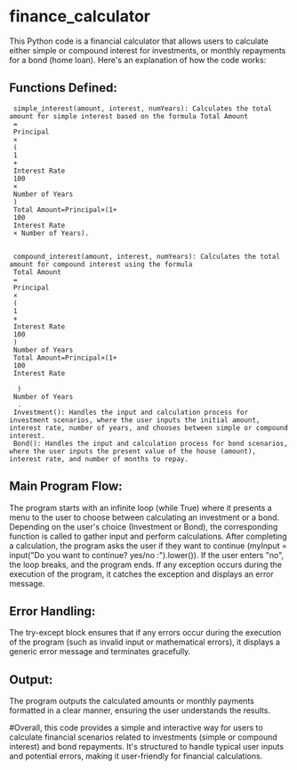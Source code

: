 # finance_calculator
This Python code is a financial calculator that allows users to calculate either simple or compound interest for investments, or monthly repayments for a bond (home loan). Here's an explanation of how the code works:

## Functions Defined:

     simple_interest(amount, interest, numYears): Calculates the total amount for simple interest based on the formula Total Amount
     =
     Principal
     ×
     (
     1
     +
     Interest Rate
     100
     ×
     Number of Years
     )
     Total Amount=Principal×(1+ 
     100
     Interest Rate
     × Number of Years).
     
     
     compound_interest(amount, interest, numYears): Calculates the total amount for compound interest using the formula 
     Total Amount
     =
     Principal
     ×
     (
     1
     +
     Interest Rate
     100
     )
     Number of Years
     Total Amount=Principal×(1+ 
     100
     Interest Rate
     ​
      ) 
     Number of Years
      .
     Investment(): Handles the input and calculation process for investment scenarios, where the user inputs the initial amount, interest rate, number of years, and chooses between simple or compound interest.
     Bond(): Handles the input and calculation process for bond scenarios, where the user inputs the present value of the house (amount), interest rate, and number of months to repay.

## Main Program Flow:

The program starts with an infinite loop (while True) where it presents a menu to the user to choose between calculating an investment or a bond.
Depending on the user's choice (Investment or Bond), the corresponding function is called to gather input and perform calculations.
After completing a calculation, the program asks the user if they want to continue (myInput = input("Do you want to continue? yes/no :").lower()). If the user enters "no", the loop breaks, and the program ends.
If any exception occurs during the execution of the program, it catches the exception and displays an error message.

## Error Handling:

The try-except block ensures that if any errors occur during the execution of the program (such as invalid input or mathematical errors), it displays a generic error message and terminates gracefully.

## Output:

The program outputs the calculated amounts or monthly payments formatted in a clear manner, ensuring the user understands the results.

#Overall, this code provides a simple and interactive way for users to calculate financial scenarios related to investments (simple or compound interest) and bond repayments. It's structured to handle typical user inputs and potential errors, making it user-friendly for financial calculations.
